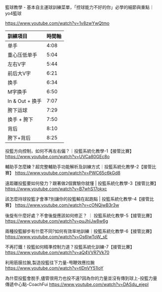 籃球教學 - 基本自主運球訓練菜單，「控球能力不好的你」必學的細節與重點｜yo4籃球

https://www.youtube.com/watch?v=1v8zwYwQtmo

|訓練項目 | 時間軸 |
| :- | :- |
|单手|4:08|
|重心压低单手|5:04|
|左右V字|5:44|
|前后大V字|6:21|
|换手|6:34|
|M字换手|6:50|
|In & Out + 换手|7:07 |
|胯下运球|7:29|
|换手 + 胯下|7:50|
|背后|8:10|
|胯下+背后|8:25|

投籃方向控制，如何不再左右偏？｜投籃系統化教學-1【接管比賽】
https://www.youtube.com/watch?v=UVCa80GEc8o

輔助手怎麼練？超完整輔助手功能解析及訓練方式｜投籃系統化教學-2【接管比賽】
https://www.youtube.com/watch?v=PWC65c6kGd8

遠距離投籃要如何發力？跟著做2個實驗你就懂 | 投籃系統化教學-3【接管比賽】
https://www.youtube.com/watch?v=B7whS17okxc

該怎麼持球投籃才會準?別讓你的投籃輸在起跑點 | 投籃系統化教學-4【接管比賽】
https://www.youtube.com/watch?v=cONQjwB3r3w

後旋有什麼好處？不會後旋應該如何修正？ ｜ 投籃系統化教學-5【接管比賽】
https://www.youtube.com/watch?v=puJhIJw8w6g

兩種投籃腳步有什麼不同?如何有效率地訓練｜投籃系統化教學-6【接管比賽】
https://www.youtube.com/watch?v=Os6lwToW_sE

不再打鐵！投籃如何精準控制力道？投籃系統化訓練-7【接管比賽】
https://www.youtube.com/watch?v=aQ4VVR7Vk70

利用筋膜拉腕,製造投籃往下力量-甩鞭效應拉腕
https://www.youtube.com/watch?v=tlDnVY51loY

為什麼投籃會脫手,儘管很用力也投不遠?因為你的力量並沒有傳到球上-投籃力量傳遞中心點-CoachFui
https://www.youtube.com/watch?v=DASdu_ejepI
